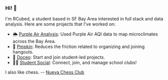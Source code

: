 ### Hi! 👋

I'm RCubed, a student based in SF Bay Area interested in full stack and data analysis. Here are some projects that I've worked on: 

* 🌦 [Purple Air Analysis](https://github.com/RCubed6/purple-air-analysis): Used Purple Air AQI data to map microclimates across the Bay Area.
* 🎃 [Pmpkin](https://pmpkin.app): Reduces the friction related to organizing and joining hangouts. 
* 🚀 [Doceo](https://doceo.team): Start and join student-led projects.
* 🧑‍🎓 [Student Social](https://studentsocial.org): Connect, join, and manage school clubs!

I also like chess. -- [Nueva Chess Club](https://studentsocial.org/nueva/chess)
